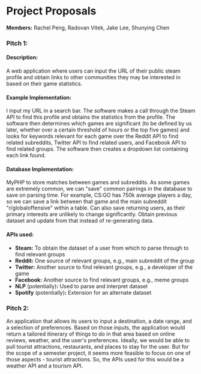 # Project Proposals
**Members:** Rachel Peng, Radovan Vitek, Jake Lee, Shunying Chen

### Pitch 1:
#### Description:
A web application where users can input the URL of their public steam profile and obtain links to other communities they may be interested in based on their game statistics.

#### Example Implementation:
I input my URL in a search bar. The software makes a call through the Steam API to find this profile and obtains the statistics from the profile. The software then determines which games are significant (to be defined by us later, whether over a certain threshold of hours or the top five games) and looks for keywords relevant for each game over the Reddit API to find related subreddits, Twitter API to find related users, and Facebook API to find related groups. The software then creates a dropdown list containing each link found.

#### Database Implementation:
MyPHP to store matches between games and subreddits. As some games are extremely common, we can "save" common pairings in the database to save on parsing time. For example, CS:GO has 750k average players a day, so we can save a link between that game and the main subreddit "r/globaloffensive" within a table.
Can also save returning users, as their primary interests are unlikely to change significantly. Obtain previous dataset and update from that instead of re-generating data.

#### APIs used:
* **Steam:** To obtain the dataset of a user from which to parse through to find relevant groups
* **Reddit:** One source of relevant groups, e.g., main subreddit of the group
* **Twitter:** Another source to find relevant groups, e.g., a developer of the game
* **Facebook:** Another source to find relevant groups, e.g., meme groups
* **NLP** (potentially)**:** Used to parse and interpret dataset
* **Spotify** (potentially)**:** Extension for an alternate dataset


### Pitch 2:
An application that allows its users to input a destination, a date range, and a selection of preferences. Based on those inputs, the application would return a tailored itinerary of things to do in that area based on online reviews, weather, and the user's preferences. Ideally, we would be able to pull tourist attractions, restaurants, and places to stay for the user. But for the scope of a semester project, it seems more feasible to focus on one of those aspects - tourist attractions. So, the APIs used for this would be a weather API and a tourism API. 
